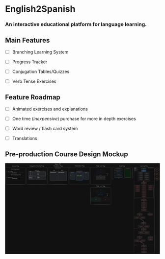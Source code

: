 # English2Spanish
### An interactive educational platform for language learning.


## Main Features 
- [ ] Branching Learning System
- [ ] Progress Tracker
- [ ] Conjugation Tables/Quizzes
- [ ] Verb Tense Exercises


## Feature Roadmap
- [ ] Animated exercises and explanations
- [ ] One time (*inexpensive*) purchase for more in depth exercises
- [ ] Word review / flash card system
- [ ] Translations


## Pre-production Course Design Mockup
![Course Mockup](/E2S-course-design-2024-08-13-1210.png)
